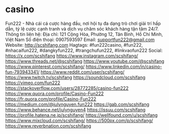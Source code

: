 # casino
Fun222 - Nhà cái cá cược hàng đầu, nơi hội tụ đa dạng trò chơi giải trí hấp dẫn, tỷ lệ cược cạnh tranh và dịch vụ chăm sóc khách hàng tận tâm 24/7.
Thông tin liên hệ: 
Địa chỉ: 121 Cộng Hòa, Phường 12, Tân Bình, Hồ Chí Minh, Việt Nam
Số điện thoại: 0907593597
Email: supportfun222@gmail.com
Website: http://scshifang.com 
Hagtags: #fun222casino, #fun222, #nhacaifun222, #dangkyfun222, #trangchufun222, #linkvaofun222
Social: 
https://x.com/scshifang
https://www.instagram.com/scshifang/
https://www.threads.net/@scshifang
https://www.youtube.com/@scshifang
https://www.pinterest.com/scshifang/
https://www.linkedin.com/in/casino-fun-793943341/
https://www.reddit.com/user/scshifang/
https://www.twitch.tv/scshifang
https://soundcloud.com/scshifang
https://vimeo.com/fun222
https://stackoverflow.com/users/28772285/casino-fun222
https://www.quora.com/profile/Casino-Fun222
https://fr.quora.com/profile/Casino-Fun222
https://medium.com/@julynguyen.fun222
https://gab.com/scshifang
https://www.behance.net/julynguyen4
https://issuu.com/scshifang
https://profile.hatena.ne.jp/scshifang/
https://wellfound.com/u/scshifang
https://www.mixcloud.com/scshifang/
https://500px.com/p/scshifang/
https://www.reverbnation.com/scshifang
